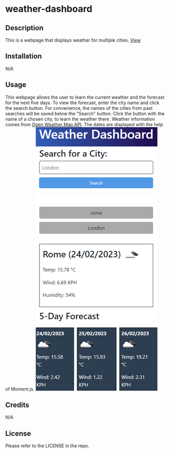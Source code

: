 # weather-dashboard

## Description

This is a webpage that displays weather for multiple cities.
[View](https://eula-snow.github.io/)

## Installation

N/A

## Usage

This webpage allows the user to learn the current weather and the forecast for the next five days. To view the forecast, enter the city name and click the search button. For convenience, the names of the cities from past searches will be saved below the "Search" button. Click the button with the name of a chosen city, to learn the weather there. Weather information comes from [Open Weather Map API](https://openweathermap.org/api). The dates are displayed with the help of Moment.js.
![search-results](/images/screenshot1.png)

## Credits

N/A

## License

Please refer to the LICENSE in the repo.

